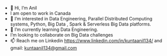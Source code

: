- 👋 Hi, I’m Anil
-   I am open to work in Canada
- 👀 I’m interested in Data Engineering, Parallel Distributed Computing systems, Python, Big Data , Spark & Serverless Big Data platforms.
- 🌱 I’m currently learning Data Engineering.
-  I’m looking to collaborate on Big Data challenges
- 📫 Reach me on Linkedin https://www.linkedin.com/in/kuntaanil134/ and gmail: kuntaanil134@gmail.com
